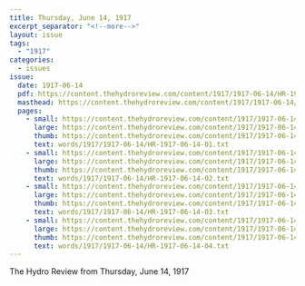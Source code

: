 ```yaml
---
title: Thursday, June 14, 1917
excerpt_separator: "<!--more-->"
layout: issue
tags:
  - "1917"
categories:
  - issues
issue:
  date: 1917-06-14
  pdf: https://content.thehydroreview.com/content/1917/1917-06-14/HR-1917-06-14.pdf
  masthead: https://content.thehydroreview.com/content/1917/1917-06-14/masthead/HR-1917-06-14.jpg
  pages:
    - small: https://content.thehydroreview.com/content/1917/1917-06-14/small/HR-1917-06-14-01.jpg
      large: https://content.thehydroreview.com/content/1917/1917-06-14/large/HR-1917-06-14-01.jpg
      thumb: https://content.thehydroreview.com/content/1917/1917-06-14/thumbnails/HR-1917-06-14-01.jpg
      text: words/1917/1917-06-14/HR-1917-06-14-01.txt
    - small: https://content.thehydroreview.com/content/1917/1917-06-14/small/HR-1917-06-14-02.jpg
      large: https://content.thehydroreview.com/content/1917/1917-06-14/large/HR-1917-06-14-02.jpg
      thumb: https://content.thehydroreview.com/content/1917/1917-06-14/thumbnails/HR-1917-06-14-02.jpg
      text: words/1917/1917-06-14/HR-1917-06-14-02.txt
    - small: https://content.thehydroreview.com/content/1917/1917-06-14/small/HR-1917-06-14-03.jpg
      large: https://content.thehydroreview.com/content/1917/1917-06-14/large/HR-1917-06-14-03.jpg
      thumb: https://content.thehydroreview.com/content/1917/1917-06-14/thumbnails/HR-1917-06-14-03.jpg
      text: words/1917/1917-06-14/HR-1917-06-14-03.txt
    - small: https://content.thehydroreview.com/content/1917/1917-06-14/small/HR-1917-06-14-04.jpg
      large: https://content.thehydroreview.com/content/1917/1917-06-14/large/HR-1917-06-14-04.jpg
      thumb: https://content.thehydroreview.com/content/1917/1917-06-14/thumbnails/HR-1917-06-14-04.jpg
      text: words/1917/1917-06-14/HR-1917-06-14-04.txt
---
```


The Hydro Review from Thursday, June 14, 1917

<!--more-->

